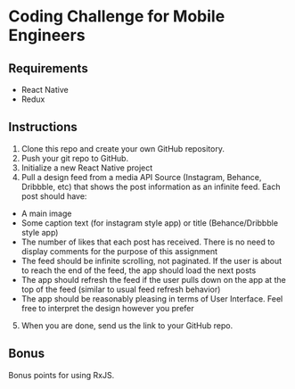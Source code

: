

# Coding Challenge for Mobile Engineers

## Requirements

- React Native
- Redux 

## Instructions

1. Clone this repo and create your own GitHub repository.
2. Push your git repo to GitHub.
3. Initialize a new React Native project
4. Pull a design feed from a media API Source (Instagram, Behance, Dribbble, etc) that shows the post information as an infinite feed. Each post should have:
  - A main image
  - Some caption text (for instagram style app) or title (Behance/Dribbble style app)
  - The number of likes that each post has received. There is no need to display comments for the purpose of this assignment
  - The feed should be infinite scrolling, not paginated. If the user is about to reach the end of the feed, the app should load the next posts
  - The app should refresh the feed if the user pulls down on the app at the top of the feed (similar to usual feed refresh behavior)
  - The app should be reasonably pleasing in terms of User Interface. Feel free to interpret the design however you prefer
5. When you are done, send us the link to your GitHub repo.

## Bonus

Bonus points for using RxJS.
